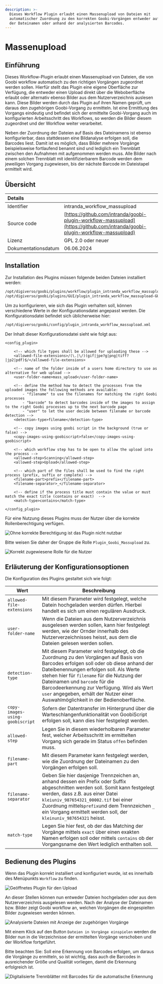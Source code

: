 ```yaml
---
description: >-
  Dieses Workflow Plugin erlaubt einen Massenupload von Dateien mit
  automatischer Zuordnung zu den korrekten Goobi-Vorgängen entweder auf Basis
  der Dateinamen oder anhand der analysierten Barcodes.
---
```


# Massenupload

## Einführung

Dieses Workflow-Plugin erlaubt einen Massenupload von Dateien, die von Goobi workflow automatisch zu den richtigen Vorgängen zugeordnet werden sollen. Hierfür stellt das Plugin eine eigene Oberfläche zur Verfügung, die entweder einen Upload direkt über die Weboberfläche erlaubt oder alternativ ebenso Bilder aus dem Nutzerverzeichnis auslesen kann. Diese Bilder werden durch das Plugin auf ihren Namen geprüft, um daraus den zugehörigen Goobi-Vorgang zu ermitteln. Ist eine Ermittlung des Vorgangs eindeutig und befindet sich der ermittelte Goobi-Vorgang auch im konfigurierten Arbeitsschritt des Workflows, so werden die Bilder diesem zugeordnet und der Workflow weiter verarbeitet.

Neben der Zuordnung der Dateien auf Basis des Dateinamens ist ebenso konfigurierbar, dass stattdessen eine Bildanalyse erfolgen soll, die Barcodes liest. Damit ist es möglich, dass Bilder mehrere Vorgänge beispielsweise fortlaufend benannt sind und lediglich ein Trennblatt zwischen den Aufnahmen mit aufgenommen werden muss. Alle Bilder nach einem solchen Trennblatt mit identifizierbarem Barcode werden dem jeweiligen Vorgang zugewiesen, bis der nächste Barcode im Dateistapel ermittelt wird.

## Übersicht

| Details |  |
| :--- | :--- |
| Identifier | intranda\_workflow\_massupload |
| Source code | [https://github.com/intranda/goobi-plugin-workflow-massupload](https://github.com/intranda/goobi-plugin-workflow-massupload) |
| Lizenz | GPL 2.0 oder neuer |
| Dokumentationsdatum | 06.06.2024 |

## Installation

Zur Installation des Plugins müssen folgende beiden Dateien installiert werden:

```bash
/opt/digiverso/goobi/plugins/workflow/plugin_intranda_workflow_massupload.jar
/opt/digiverso/goobi/plugins/GUI/plugin_intranda_workflow_massupload-GUI.jar
```

Um zu konfigurieren, wie sich das Plugin verhalten soll, können verschiedene Werte in der Konfigurationsdatei angepasst werden. Die Konfigurationsdatei befindet sich üblicherweise hier:

```bash
/opt/digiverso/goobi/config/plugin_intranda_workflow_massupload.xml
```

Der Inhalt dieser Konfigurationsdatei sieht wie folgt aus:

```markup
<config_plugin>

	<!-- which file types shall be allowed for uploading these -->
	<allowed-file-extensions>/(\.|\/)(gif|jpe?g|png|tiff?|jp2|pdf)$/</allowed-file-extensions>

	<!-- name of the folder inside of a users home directory to use as alternative for web upload -->
	<user-folder-name>mass_upload</user-folder-name>

	<!-- define the method how to detect the processes from the uploaded images the following methods are available:
		- "filename" to use the filenames for matching the right Goobi processes
		- "barcode" to detect barcodes inside of the images to assign to the right Goobi processes up to the next barcode page
		- "user" to let the user decide between filename or barcode detection -->
	<detection-type>filename</detection-type>

	<!-- copy images using goobi script in the background (true or false) -->
	<copy-images-using-goobiscript>false</copy-images-using-goobiscript>

	<!-- which workflow step has to be open to allow the upload into the process -->
	<allowed-step>Scanning</allowed-step>
	<allowed-step>Upload</allowed-step>

	<!-- which part of the files shall be used to find the right process (prefix, suffix or complete) -->
	<filename-part>prefix</filename-part>
	<filename-separator>_</filename-separator>

	<!-- define if the process title must contain the value or must match the exact title (contains or exact)  -->
	<match-type>contains</match-type>

</config_plugin>
```

Für eine Nutzung dieses Plugins muss der Nutzer über die korrekte Rollenberechtigung verfügen.

![Ohne korrekte Berechtigung ist das Plugin nicht nutzbar](../.gitbook/assets/intranda_workflow_massupload1_de.png)

Bitte weisen Sie daher der Gruppe die Rolle `Plugin_Goobi_Massupload` zu.

![Korrekt zugewiesene Rolle f&#xFC;r die Nutzer](../.gitbook/assets/intranda_workflow_massupload2_de.png)

## Erläuterung der Konfigurationsoptionen

Die Konfiguration des Plugins gestaltet sich wie folgt:

| Wert                               | Beschreibung                  |
| ---------------------------------- | ----------------------------- |
| `allowed-file-extensions`          | Mit diesem Parameter wird festgelegt, welche Datein hochgeladen werden dürfen. Hierbei handelt es sich um einen regulären Ausdruck. |
| `user-folder-name`                 | Wenn die Dateien aus dem Nutzerverzeichnis ausgelesen werden sollen, kann hier festgelegt werden, wie der Ornder innerhalb des Nutzerverzeichnisses heisst, aus dem die Dateien gelesen werden sollen. |
| `detection-type`                     | Mit diesem Parameter wird festgelegt, ob die Zuordnung zu den Vorgängen auf Basis von Barcodes erfolgen soll oder ob diese anhand der Dateibenennungen erfolgen soll. Als Werte stehen hier für `filename` für die Nutzung der Dateinamen und `barcode` für die Barcodeerkennung zur Verfügung. Wird als Wert `user` angegeben, erhält der Nutzer einer Auswahlmöglichkeit in der Bedienoberfläche. |
| `copy-images-using-goobiscript`    | Sofern der Datentransfer im Hintergrund über die Warteschlangenfunktionalität von GoobiScript erfolgen soll, kann dies hier festgelegt werden. |
| `allowed-step`                     | Legen Sie in diesem wiederholbaren Parameter fest, welcher Arbeitsschritt im ermittelten Vorgang sich gerade im Status `offen` befinden muss. |
| `filename-part`                    | Mit diesem Parameter kann festgelegt werden, wie die Zuordnung der Dateinamen zu den Vorgängen erfolgen soll. |
| `filename-separator`               | Geben Sie hier dasjenige Trennzeichen an, anhand dessen ein Prefix oder Suffix abgeschnitten werden soll. Somit kann festgelegt werden, dass z.B. aus einer Datei `kleiuniv_987654321_00002.tif` bei einer Zuordnung mittels`prefix`und dem Trennzeichen `_` ein Vorgang ermittelt werden soll, der `kleinuniv_987654321` heisst. |
| `match-type`                       | Legen Sie hier fest, ob der das Matching der Vorgänge mittels `exact` über einen exakten Namen erfolgen soll oder mittels `contains` ob der Vorgangsname den Wert lediglich enthalten soll. |

## Bedienung des Plugins

Wenn das Plugin korrekt installiert und konfiguriert wurde, ist es innerhalb des Menüpunkts `Workflow` zu finden.

![Ge&#xF6;ffnetes Plugin f&#xFC;r den Upload](../.gitbook/assets/intranda_workflow_massupload3_de.png)

An dieser Stellen können nun entweder Dateien hochgeladen oder aus dem Nutzerverzeichnis ausgelesen werden. Nach der Analyse der Dateinamen bzw. Bilder zeigt Goobi workflow an, welchen Vorgängen die eingespielten Bilder zugewiesen werden können.

![Analysierte Dateien mit Anzeige der zugeh&#xF6;rigen Vorg&#xE4;nge](../.gitbook/assets/intranda_workflow_massupload4_de.png)

Mit einem Klick auf den Button `Dateien in Vorgänge einspielen` werden die Bilder nun in die Verzeichnisse der ermittelten Vorgänge verschoben und der Workflow fortgeführt.

Bitte beachten Sie: Soll eine Erkennung von Barcodes erfolgen, um daraus die Vorgänge zu ermitteln, so ist wichtig, dass auch die Barcodes in ausreichender Größe und Qualität vorliegen, damit die Erkennung erfolgreich ist.

![Digitalisierte Trennbl&#xE4;tter mit Barcodes f&#xFC;r die automatische Erkennung](../.gitbook/assets/intranda_workflow_massupload5.png)

